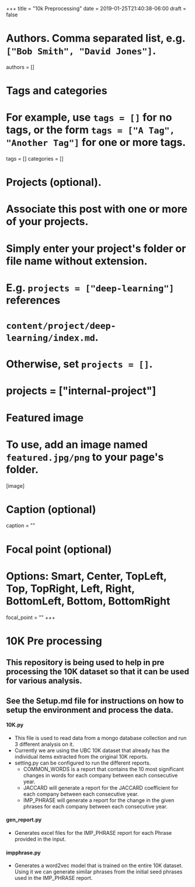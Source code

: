 +++
title = "10k Preprocessing"
date = 2019-01-25T21:40:38-06:00
draft = false

# Authors. Comma separated list, e.g. `["Bob Smith", "David Jones"]`.
authors = []

# Tags and categories
# For example, use `tags = []` for no tags, or the form `tags = ["A Tag", "Another Tag"]` for one or more tags.
tags = []
categories = []

# Projects (optional).
#   Associate this post with one or more of your projects.
#   Simply enter your project's folder or file name without extension.
#   E.g. `projects = ["deep-learning"]` references 
#   `content/project/deep-learning/index.md`.
#   Otherwise, set `projects = []`.
# projects = ["internal-project"]

# Featured image
# To use, add an image named `featured.jpg/png` to your page's folder. 
[image]
  # Caption (optional)
  caption = ""

  # Focal point (optional)
  # Options: Smart, Center, TopLeft, Top, TopRight, Left, Right, BottomLeft, Bottom, BottomRight
  focal_point = ""
+++

# 10K Pre processing

## This repository is being used to help in pre processing the 10K dataset so that it can be used for various analysis.
## See the Setup.md file for instructions on how to setup the environment and process the data.

#### 10K.py

- This file is used to read data from a mongo database collection and run 3 different analysis on it.
- Currently we are using the UBC 10K dataset that already has the individual items extracted from the original 10K reports.
- setting.py can be configured to run the different reports.
    - COMMON_WORDS is a report that contains the 10 most significant changes in words for each company between each consecutive year.
    - JACCARD will generate a report for the JACCARD coefficient for each company between each consecutive year.
    - IMP_PHRASE will generate a report for the change in the given phrases for each company between each consecutive year.
    
#### gen_report.py

- Generates excel files for the IMP_PHRASE report for each Phrase provided in the input.

#### impphrase.py

- Generates a word2vec model that is trained on the entire 10K dataset. Using it we can generate similar phrases from the initial seed phrases
  used in the IMP_PHRASE report.
